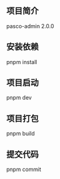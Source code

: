 ## 项目简介

pasco-admin 2.0.0

## 安装依赖

pnpm install

## 项目启动

pnpm dev

## 项目打包

pnpm build

## 提交代码

pnpm commit
